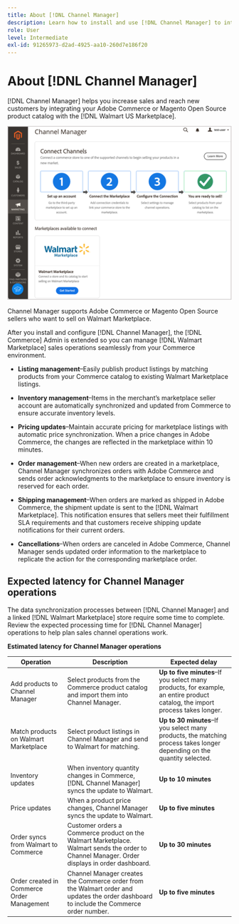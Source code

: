 ```yaml
---
title: About [!DNL Channel Manager]
description: Learn how to install and use [!DNL Channel Manager] to integrate Adobe Commerce and Magento Open Source stores with third-party marketplaces and create a sales channel to manage Marketplace listings, pricing, inventory, and sales seamlessly from your Commerce Admin.
role: User
level: Intermediate
exl-id: 91265973-d2ad-4925-aa10-260d7e186f20
---
```


# About [!DNL Channel Manager]

[!DNL Channel Manager] helps you increase sales and reach new customers by integrating your Adobe Commerce or Magento Open Source product catalog with the [!DNL Walmart US Marketplace].

![[!DNL Channel Manager] extension Admin view](assets/channel-manager-home.png)

Channel Manager supports Adobe Commerce or Magento Open Source sellers who want to sell on Walmart Marketplace.

After you install and configure [!DNL Channel Manager], the [!DNL Commerce] Admin is extended so you can manage [!DNL Walmart Marketplace] sales operations seamlessly from your Commerce environment.

* **Listing management**–Easily publish product listings by matching products from your Commerce catalog to existing Walmart Marketplace listings.

* **Inventory management**–Items in the merchant’s marketplace seller account are automatically synchronized and updated from Commerce to ensure accurate inventory levels.

* **Pricing updates**–Maintain accurate pricing for marketplace listings with automatic price synchronization. When a price changes in Adobe Commerce, the changes are reflected in the marketplace within 10 minutes.

* **Order management**–When new orders are created in a marketplace, Channel Manager synchronizes orders with Adobe Commerce and sends order acknowledgments to the marketplace to ensure inventory is reserved for each order.

* **Shipping management**–When orders are marked as shipped in Adobe Commerce, the shipment update is sent to the [!DNL Walmart Marketplace]. This notification ensures that sellers meet their fulfillment SLA requirements and that customers receive shipping update notifications for their current orders.

* **Cancellations**–When orders are canceled in Adobe Commerce, Channel Manager sends updated order information to the marketplace to replicate the action for the corresponding marketplace order.

## Expected latency for Channel Manager operations

The data synchronization processes between [!DNL Channel Manager] and a linked [!DNL Walmart Marketplace] store require some time to complete. Review the expected processing time for [!DNL Channel Manager] operations to help plan sales channel operations work.

**Estimated latency for Channel Manager operations**

| **Operation**                              | **Description**                                                                                                                               | **Expected delay**                                                                                                           |
|--------------------------------------------|-----------------------------------------------------------------------------------------------------------------------------------------------|------------------------------------------------------------------------------------------------------------------------------|
| Add products to Channel Manager            | Select products from the Commerce product catalog and import them into Channel Manager.                                                       | **Up to five minutes**–If you select many products, for example, an entire product catalog, the import process takes longer. |
| Match products on Walmart Marketplace      | Select product listings in Channel Manager and send to Walmart for matching.                                                                  | **Up to 30 minutes**–If you select many products, the matching process takes longer depending on the quantity selected.      |
| Inventory updates                          | When inventory quantity changes in Commerce, [!DNL Channel Manager] syncs the update to Walmart.                                              | **Up to 10 minutes**                                                                                                         |
| Price updates                              | When a product price changes, Channel Manager syncs the update to Walmart.                                                                    | **Up to five minutes**                                                                                                       |
| Order syncs from Walmart to Commerce       | Customer orders a Commerce product on the Walmart Marketplace. Walmart sends the order to Channel Manager. Order displays in order dashboard. | **Up to 30 minutes**                                                                                                         |
| Order created in Commerce Order Management | Channel Manager creates the Commerce order from the Walmart order and updates the order dashboard to include the Commerce order number.       | **Up to five minutes**                                                                                                       |

